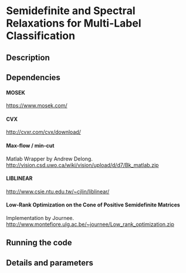 # Semidefinite and Spectral Relaxations for Multi-Label Classification 

## Description

## Dependencies

#### MOSEK

https://www.mosek.com/

#### CVX

http://cvxr.com/cvx/download/

#### Max-flow / min-cut

Matlab Wrapper by Andrew Delong.
http://vision.csd.uwo.ca/wiki/vision/upload/d/d7/Bk_matlab.zip

#### LIBLINEAR

http://www.csie.ntu.edu.tw/~cjlin/liblinear/

#### Low-Rank Optimization on the Cone of Positive Semidefinite Matrices

Implementation by Journee.
http://www.montefiore.ulg.ac.be/~journee/Low_rank_optimization.zip

## Running the code

## Details and parameters
